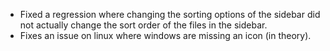 - Fixed a regression where changing the sorting options of the sidebar did not actually change the sort order of the files in the sidebar.
- Fixes an issue on linux where windows are missing an icon (in theory).